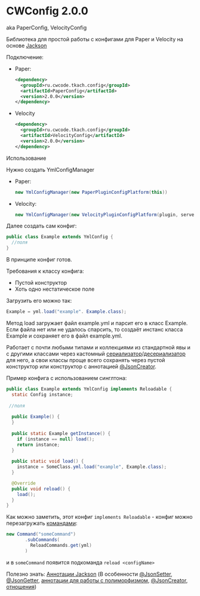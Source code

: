 # CWConfig 2.0.0
aka PaperConfig, VelocityConfig

Библиотека для простой работы с конфигами для Paper и Velocity на основе [Jackson](https://github.com/FasterXML/jackson)

Подключение:

* Paper:
  ```xml
  <dependency>
    <groupId>ru.cwcode.tkach.config</groupId>
    <artifactId>PaperConfig</artifactId>
    <version>2.0.0</version>
  </dependency>
  ```
 * Velocity
   ```xml
   <dependency>
     <groupId>ru.cwcode.tkach.config</groupId>
     <artifactId>VelocityConfig</artifactId>
     <version>2.0.0</version>
   </dependency>
   ```

Использование

Нужно создать YmlConfigManager 
* Paper: 
  ```java
  new YmlConfigManager(new PaperPluginConfigPlatform(this))
  ```
* Velocity: 
  ```java
  new YmlConfigManager(new VelocityPluginConfigPlatform(plugin, server, logger, dataDirectory));
  ```

Далее создать сам конфиг:

```java
public class Example extends YmlConfig {
  //поля
}
```
В принципе конфиг готов.

Требования к классу конфига:
* Пустой конструктор
* Хоть одно нестатическое поле

Загрузить его можно так:
```java
Example = yml.load("example". Example.class);
```

Метод load загружает файл example.yml и парсит его в класс Example. Если файла нет или не удалось спарсить, то создаёт инстанс класса Example и сохраняет его в файл example.yml.

Работает с почти любыми типами и коллекциями из стандартной явы и с другими классами через кастомный [сериализатор](https://github.com/KamikotoTkach/TkachConfig/blob/master/Config/PaperPlatform/src/main/java/ru/cwcode/tkach/config/paper/jackson/modules/LocationSerializer.java)/[десериализатор](https://github.com/KamikotoTkach/TkachConfig/blob/master/Config/PaperPlatform/src/main/java/ru/cwcode/tkach/config/paper/jackson/modules/LocationDeserializer.java) для него, а свои классы проще всего сохранять через пустой конструктор или конструктор с аннотацией [@JsonCreator](https://reflectoring.io/spring-jsoncreator/).




Пример конфига с использованием синглтона:
```java
public class Example extends YmlConfig implements Reloadable {
  static Config instance;
  
 //поля
  
  public Example() {
  }
  
  public static Example getInstance() {
    if (instance == null) load();
    return instance;
  }
  
  public static void load() {
    instance = SomeClass.yml.load("example", Example.class);
  }

  @Override
  public void reload() {
    load();
  }
}
```

Как можно заметить, этот конфиг `implements Reloadable` - конфиг можно перезагружать [командами](https://github.com/KamikotoTkach/TkachCommands):
```java
new Command("someCommand")
       .subCommands(
         ReloadCommands.get(yml)
       )
```

и в `someCommand` появится подкоманда `reload <configName>`

Полезно знать: [Аннотации Jackson](https://www.baeldung.com/jackson-annotations) (В особенности [@JsonSetter](https://www.baeldung.com/jackson-annotations#4-jsonsetter), [@JsonGetter](https://www.baeldung.com/jackson-annotations#2-jsongetter), [аннотации для работы с полиморфизмом](https://www.baeldung.com/jackson-annotations#jackson-polymorphic-type-handling-annotations), [@JsonCreator](https://www.baeldung.com/jackson-annotations#1-jsoncreator), [отношения](https://www.baeldung.com/jackson-annotations#5-jsonmanagedreference-jsonbackreference))
